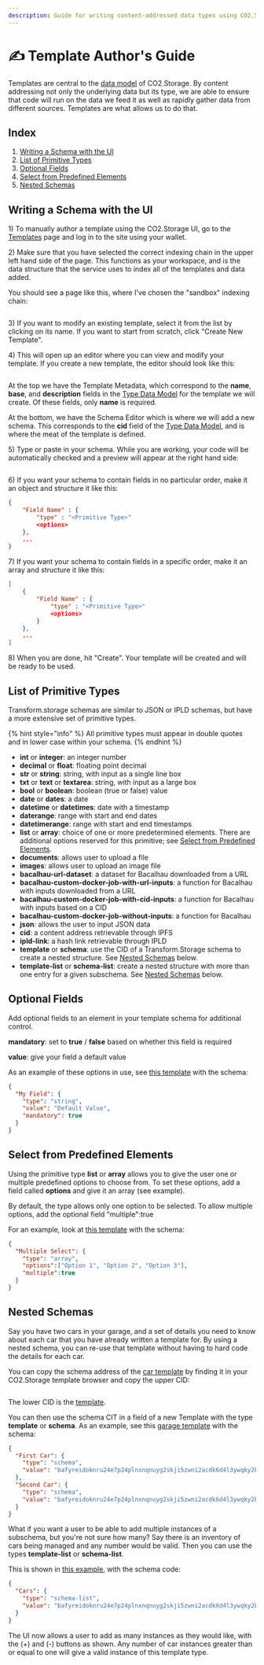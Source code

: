 ```yaml
---
description: Guide for writing content-addressed data types using CO2.Storage
---
```


# ✍ Template Author's Guide

Templates are central to the [data model](https://filecoin-green.gitbook.io/filecoin-green-documentation/co2.storage-docs/data-model) of CO2.Storage. By content addressing not only the underlying data but its type, we are able to ensure that code will run on the data we feed it as well as rapidly gather data from different sources. Templates are what allows us to do that.

## Index

1. [Writing a Schema with the UI](template-authors-guide.md#writing-a-schema-with-the-ui)
2. [List of Primitive Types](template-authors-guide.md#list-of-primitive-types)
3. [Optional Fields](template-authors-guide.md#optional-fields)
4. [Select from Predefined Elements](template-authors-guide.md#select-from-predefined-elements)
5. [Nested Schemas](template-authors-guide.md#nested-schemas)

## Writing a Schema with the UI

1\) To manually author a template using the CO2.Storage UI, go to the [Templates](https://www.co2.storage/templates) page and log in to the site using your wallet.

2\) Make sure that you have selected the correct indexing chain in the upper left hand side of the page. This functions as your workspace, and is the data structure that the service uses to index all of the templates and data added.

You should see a page like this, where I've chosen the "sandbox" indexing chain:

<figure><img src="../.gitbook/assets/Screenshot 2023-06-07 at 4.56.36 PM.png" alt=""><figcaption></figcaption></figure>

3\) If you want to modify an existing template, select it from the list by clicking on its name. If you want to start from scratch, click "Create New Template".&#x20;

4\) This will open up an editor where you can view and modify your template. If you create a new template, the editor should look like this:

<figure><img src="../.gitbook/assets/Screenshot 2023-06-07 at 2.58.21 PM (1).png" alt=""><figcaption></figcaption></figure>

At the top we have the Template Metadata, which correspond to the **name**, **base**, and **description** fields in the [Type Data Model](https://filecoin-green.gitbook.io/filecoin-green-documentation/co2.storage-docs/data-model) for the template we will create. Of these fields, only **name** is required.

At the bottom, we have the Schema Editor which is where we will add a new schema. This corresponds to the **cid** field of the [Type Data Model](https://filecoin-green.gitbook.io/filecoin-green-documentation/co2.storage-docs/data-model), and is where the meat of the template is defined.

5\) Type or paste in your schema. While you are working, your code will be automatically checked and a preview will appear at the right hand side:

<figure><img src="../.gitbook/assets/Screenshot 2023-06-07 at 3.09.54 PM.png" alt=""><figcaption></figcaption></figure>

6\) If you want your schema to contain fields in no particular order, make it an object and structure it like this:

```json
{
    "Field Name" : {
        "type" : "<Primitive Type>"
        <options>
    },
    ...
}
```

7\) If you want your schema to contain fields in a specific order, make it an array and structure it like this:

```json
[
    {
        "Field Name" : {
            "type" : "<Primitive Type>"
            <options>
        }
    },
    ...
]
```

8\) When you are done, hit "Create". Your template will be created and will be ready to be used.

## List of Primitive Types

Transform.storage schemas are similar to JSON or IPLD schemas, but have a more extensive set of primitive types.&#x20;

{% hint style="info" %}
All primitive types must appear in double quotes and in lower case within your schema.
{% endhint %}

* **int** or **integer**: an integer number
* **decimal** or **float**: floating point decimal
* **str** or **string**: string, with input as a single line box
* **txt** or **text** or **textarea**: string, with input as a large box
* **bool** or **boolean**: boolean (true or false) value
* **date** or **dates**: a date
* **datetime** or **datetimes**: date with a timestamp
* **daterange**: range with start and end dates
* **datetimerange**: range with start and end timestamps
* **list** or **array**: choice of one or more predetermined elements. There are additional options reserved for this primitive; see [Select from Predefined Elements](template-authors-guide.md#select-from-predefined-elements).
* **documents**: allows user to upload a file
* **images**: allows user to upload an image file
* **bacalhau-url-dataset**: a dataset for Bacalhau downloaded from a URL
* **bacalhau-custom-docker-job-with-url-inputs**: a function for Bacalhau with inputs downloaded from a URL
* **bacalhau-custom-docker-job-with-cid-inputs**: a function for Bacalhau with inputs based on a CID
* **bacalhau-custom-docker-job-without-inputs**: a function for Bacalhau&#x20;
* **json**: allows the user to input JSON data
* **cid**: a content address retrievable through IPFS
* **ipld-link**: a hash link retrievable through IPLD
* **template** or **schema**: use the CID of a Transform.Storage schema to create a nested structure. See [Nested Schemas](template-authors-guide.md#nested-schemas) below.
* **template-list** or **schema-list**: create a nested structure with more than one entry for a given subschema. See [Nested Schemas](template-authors-guide.md#nested-schemas) below.

## Optional Fields

Add optional fields to an element in your template schema for additional control.

**mandatory**: set to **true** / **false** based on whether this field is required

**value**: give your field a default value

As an example of these options in use, see [this template](https://www.co2.storage/templates/bafyreihgvw3qb57gw3pm4y6avrhiydft7eq22bhuet2f5kpcv52ab6afeu) with the schema:

```json
{
  "My Field": {
    "type": "string",
    "value": "Default Value",
    "mandatory": true
  }
}
```

## Select from Predefined Elements

Using the primitive type **list** or **array** allows you to give the user one or multiple predefined options to choose from. To set these options, add a field called **options** and give it an array (see example).

By default, the type allows only one option to be selected. To allow multiple options, add the optional field "multiple":true

For an example, look at [this template](https://www.co2.storage/templates/bafyreifr34d5qqj4n4g5qaiomn5avuhdct62dwioqzn2w6goltusjxrkwq) with the schema:

```json
{
  "Multiple Select": {
    "type": "array",
    "options":["Option 1", "Option 2", "Option 3"],
    "multiple":true
  }
}
```

## Nested Schemas

Say you have two cars in your garage, and a set of details you need to know about each car that you have already written a template for. By using a nested schema, you can re-use that template without having to hard code the details for each car.

You can copy the schema address of the [car template](https://www.co2.storage/templates/bafyreibvwvz4d66njv7n435i3sfnxu3mg2ipsxiit7wk6puwcw7h5zkfuu) by finding it in your CO2.Storage template browser and copy the upper CID:

<figure><img src="../.gitbook/assets/Screenshot 2023-06-07 at 4.40.11 PM.png" alt=""><figcaption></figcaption></figure>

The lower CID is the [template](data-model.md).

You can then use the schema CIT in a field of a new Template with the type **template** or **schema**. As an example, see this [garage template](https://www.co2.storage/templates/bafyreibdimefxwqr6455fopzm75jdictupe3oxptofpiaeiypzg5trqvmq) with the schema:

```json
{
  "First Car": {
    "type": "schema",
    "value": "bafyreidoknru24e7p24plnxnqnuyg2skji5zwni2acdk6d4l3ywqky2bka"
  },
  "Second Car": {
    "type": "schema",
    "value": "bafyreidoknru24e7p24plnxnqnuyg2skji5zwni2acdk6d4l3ywqky2bka"
  }
}
```

What if you want a user to be able to add multiple instances of a subschema, but you're not sure how many? Say there is an inventory of cars being managed and any number would be valid. Then you can use the types **template-list** or **schema-list**.&#x20;

This is shown in [this example](https://www.co2.storage/templates/bafyreig7mygcj553guquno5ghkd5iougswot3nv7huwn6r6vzt5sknvvse), with the schema code:

```json
{
  "Cars": {
    "type": "schema-list",
    "value": "bafyreidoknru24e7p24plnxnqnuyg2skji5zwni2acdk6d4l3ywqky2bka"
  }
}
```

The UI now allows a user to add as many instances as they would like, with the (+) and (-) buttons as shown. Any number of car instances greater than or equal to one will give a valid instance of this template type.

<figure><img src="../.gitbook/assets/Screenshot 2023-06-07 at 4.50.45 PM.png" alt=""><figcaption></figcaption></figure>
